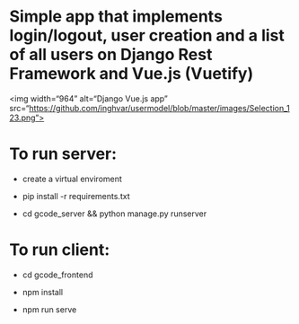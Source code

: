 # Simple app that implements login/logout, user creation and a list of all users on Django Rest Framework and Vue.js (Vuetify)

<img width=“964” alt=“Django Vue.js app” src=“https://github.com/inghvar/usermodel/blob/master/images/Selection_123.png”>

# To run server:

- create a virtual enviroment

- pip install -r requirements.txt

- cd gcode_server && python manage.py runserver


# To run client:

- cd gcode_frontend

- npm install

- npm run serve
